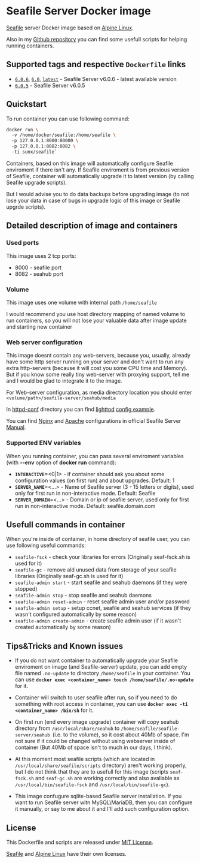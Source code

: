 # Seafile Server Docker image
[Seafile](http://seafile.com/) server Docker image based on [Alpine Linux](https://hub.docker.com/_/alpine/).

Also in my [Github repository](https://github.com/VGoshev/seafile-docker) you can find some usefull scripts for helping running containers.

## Supported tags and respective `Dockerfile` links

* [`6.0.6`](https://github.com/VGoshev/seafile-docker/blob/6.0.6/docker/Dockerfile), [`6.0`](https://github.com/VGoshev/seafile-docker/blob/6.0/docker/Dockerfile), [`latest`](https://github.com/VGoshev/seafile-docker/blob/master/docker/Dockerfile) - Seafile Server v6.0.6 - latest available version
* [`6.0.5`](https://github.com/VGoshev/seafile-docker/blob/6.0.5/docker/Dockerfile) - Seafile Server v6.0.5

## Quickstart

To run container you can use following command:
```bash
docker run \  
  -v /home/docker/seafile:/home/seafile \  
  -p 127.0.0.1:8000:80000 \  
  -p 127.0.0.1:8082:8082 \  
  -ti sunx/seafile`
```
Containers, based on this image will automatically configure 
 Seafile enviroment if there isn't any. If Seafile enviroment is from previous version of Seafile, container will automatically upgrade it to latest version (by calling Seafile upgrade scripts).
 
But I would advise you to do data backups before upgrading image 
 (to not lose your data in case of bugs in upgrade logic of this image or Seafile upgrde scripts).

## Detailed description of image and containers

### Used ports

This image uses 2 tcp ports:
* 8000 - seafile port
* 8082 - seahub port

### Volume
This image uses one volume with internal path `/home/seafile`

I would recommend you use host directory mapping of named volume to run containers, so you will not lose your valuable data after image update and starting new container

### Web server configuration

This image doesnt contain any web-servers, because you, usually, already have some http server running on your server and don't want to run any extra http-servers (because it will cost you some CPU time and Memory). But if you know some really tiny web-server with proxying support, tell me and I would be glad to integrate it to the image.


For Web-server configuration, as media directory location you should enter
`<volume/path>/seafile-server/seahub/media`

In [httpd-conf](https://github.com/VGoshev/seafile-docker/blob/master/httpd-conf/) directory you can find [lighttpd](https://www.lighttpd.net/) [config example](https://github.com/VGoshev/seafile-docker/blob/master/httpd-conf/lighttpd.conf.example).

You can find 
[Nginx](https://manual.seafile.com/deploy/deploy_with_nginx.html) and 
[Apache](https://manual.seafile.com/deploy/deploy_with_apache.html) 
configurations in official Seafile Server [Manual](https://manual.seafile.com/).

### Supported ENV variables

When you running container, you can pass several enviroment variables (with **--env** option of **docker run** command):
* **`INTERACTIVE`**=<0|1> - if container should ask you about some configuration values (on first run) and about upgrades. Default: 1
* **`SERVER_NAME`**=<...> - Name of Seafile server (3 - 15 letters or digits), used only for first run in non-interactive mode. Default: Seafile
* **`SERVER_DOMAIN`**=<...> - Domain or ip of seafile server, used only for first run in non-interactive mode. Default: seafile.domain.com

## Usefull commands in container

When you're inside of container, in home directory of seafile user, you can use following useful commands:
* `seafile-fsck` - check your libraries for errors (Originally seaf-fsck.sh is used for it)
* `seafile-gc` - remove ald unused data from storage of your seafile libraries (Originally seaf-gc.sh is used for it)
* `seafile-admin start` - start seafile and seahub daemons (if they were stopped)
* `seafile-admin stop` - stop seafile and seahub daemons
* `seafile-admin reset-admin` - reset seafile admin user and/or password
* `seafile-admin setup` - setup ccnet, seafile and seahub services (if they wasn't configured automatically by some reason)
* `seafile-admin create-admin` - create seafile admin user (if it wasn't created automatically by some reason)

## Tips&amp;Tricks and Known issues

* If you do not want container to automatically upgrade your Seafile enviroment on image (and Seafile-server) update, 
you can add empty file named `.no-update` to directory `/home/seafile` in your container. You can use **`docker exec <container_name> touch /home/seafile/.no-update`** for it.

* Container will switch to user seafile after run, so if you need to do something with root access in container, you can use **`docker exec -ti <container_name> /bin/sh`** for it.

* On first run (end every image upgrade) container will copy seahub directory from `/usr/local/share/seahub` to `/home/seafile/seafile-server/seahub `(i.e. to the volume), so it cost about 40Mb of space. I'm not sure if it could be changed without using webserver inside of container (But 40Mb of space isn't to much in our days, I think).

* At this moment most seafile scripts (which are located in `/usr/local/share/seafile/scripts` directory) aren't working properly, but I do not think that they are to usefull for this image (scripts `seaf-fsck.sh` and `seaf-gc.sh` are working correctly and also avaliable as `/usr/local/bin/seafile-fsck` and `/usr/local/bin/seafile-gc`).

* This image confugure sqlite-based Seafile server installation. If you want to run Seafile server witn MySQL\MariaDB, then you can configure it manually, or say to me about it and I'll add such configuration option.

## License

This Dockerfile and scripts are released under [MIT License](https://github.com/VGoshev/seafile-docker/blob/master/LICENSE).

[Seafile](https://github.com/haiwen/seafile/blob/master/LICENSE.txt) and [Alpine Linux](https://www.alpinelinux.org/) have their own licenses.
